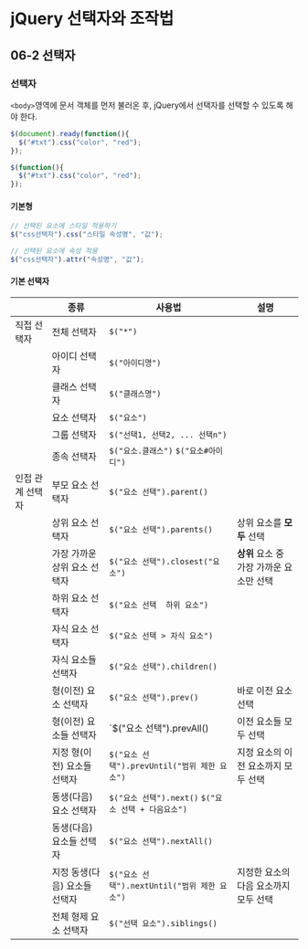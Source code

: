 # jQuery 선택자와 조작법
## 06-2 선택자
### 선택자

`<body>`영역에 문서 객체를 먼저 불러온 후, jQuery에서 선택자를 선택할 수 있도록 해야 한다.

``` javascript
$(document).ready(function(){
  $("#txt").css("color", "red");
});

$(function(){
  $("#txt").css("color", "red");
});
```

#### 기본형
``` javascript
// 선택된 요소에 스타일 적용하기
$("css선택자").css("스타일 속성명", "값");

// 선택된 요소에 속성 적용
$("css선택자").attr("속성명", "값");
```

#### 기본 선택자
| | 종류 | 사용법 | 설명 |
| --- | --- | --- | --- |
| 직접 선택자 | 전체 선택자 | `$("*")` |  |
| | 아이디 선택자 | `$("아이디명")` |  |
| | 클래스 선택자 | `$("클래스명")` | |
| | 요소 선택자 | `$("요소")` | |
| | 그룹 선택자 | `$("선택1, 선택2, ... 선택n")` | |
| | 종속 선택자 | `$("요소.클래스")` `$("요소#아이디")` | |
| 인접 관계 선택자 | 부모 요소 선택자 | `$("요소 선택").parent()` | |
| | 상위 요소 선택자 | `$("요소 선택").parents()` | 상위 요소를 **모두** 선택 |
| | 가장 가까운 상위 요소 선택자 | `$("요소 선택").closest("요소")` | **상위** 요소 중 가장 가까운 요소만 선택 |
| | 하위 요소 선택자 | `$("요소 선택  하위 요소")` | |
| | 자식 요소 선택자 | `$("요소 선택 > 자식 요소")` | |
| | 자식 요소들 선택자 | `$("요소 선택").children()` | |
| | 형(이전) 요소 선택자 | `$("요소 선택").prev()` | 바로 이전 요소 선택 |
| | 형(이전) 요소들 선택자 | `$("요소 선택").prevAll() | 이전 요소들 모두 선택 |
| | 지정 형(이전) 요소들 선택자 | `$("요소 선택").prevUntil("범위 제한 요소")` | 지정 요소의 이전 요소까지 모두 선택 | 
| | 동생(다음) 요소 선택자 | `$("요소 선택").next()`  `$("요소 선택 + 다음요소")` | |
| | 동생(다음) 요소들 선택자 | `$("요소 선택").nextAll()` | |
| | 지정 동생(다음) 요소들 선택자 | `$("요소 선택").nextUntil("범위 제한 요소")` | 지정한 요소의 다음 요소까지 모두 선택 |
| | 전체 형제 요소 선택자 | `$("선택 요소").siblings()` | |
